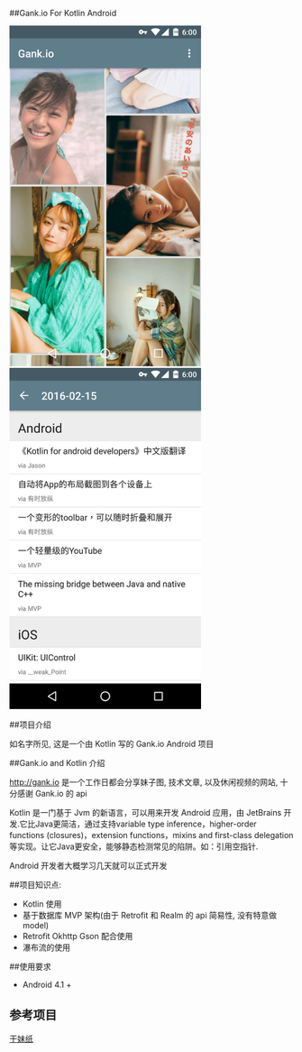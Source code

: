 ##Gank.io For Kotlin Android

<img src="https://raw.githubusercontent.com/YeungKC/Gank.io-for-Kotlin-Android/master/screenshots/1.png" width= "340"/>

<img src="https://raw.githubusercontent.com/YeungKC/Gank.io-for-Kotlin-Android/master/screenshots/2.png" width= "340"/>



##项目介绍

如名字所见, 这是一个由 Kotlin 写的 Gank.io Android 项目



##Gank.io and Kotlin 介绍

http://gank.io 是一个工作日都会分享妹子图, 技术文章, 以及休闲视频的网站, 十分感谢 Gank.io 的 api 

Kotlin 是一门基于 Jvm 的新语言，可以用来开发 Android 应用，由 JetBrains  开发.它比Java更简洁，通过支持variable type inference，higher-order functions (closures)，extension functions，mixins and first-class delegation等实现。让它Java更安全，能够静态检测常见的陷阱。如：引用空指针. 

Android 开发者大概学习几天就可以正式开发



##项目知识点:

* Kotlin 使用
* 基于数据库 MVP 架构(由于 Retrofit 和 Realm 的 api 简易性, 没有特意做 model)
* Retrofit Okhttp Gson 配合使用
*  瀑布流的使用

##使用要求

* Android 4.1 +

## 参考项目

[干妹纸](https://github.com/xingrz/GankMeizhi)